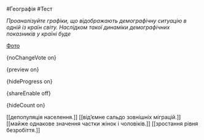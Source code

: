 #Географія #Тест

*Проаналізуйте графіки, що відображають демографічну ситуацію в одній із  країн світу. Наслідком такої динаміки демографічних показників у країні  буде*

[Фото](https://zno.osvita.ua//doc/images/znotest/25/2590/35_1.jpg)

{noChangeVote on}

{preview on}

{hideProgress on}

{shareEnable off}

{hideCount on}

[[депопуляція населення.]]
[[від’ємне сальдо зовнішніх міграцій.]]
[[майже однакове значення частки жінок і чоловіків.]]
[[зростання рівня безробіття.]]
